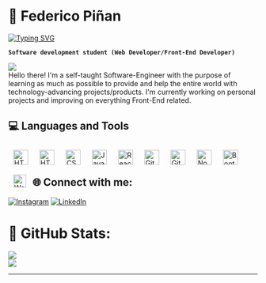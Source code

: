 <h1>🧉 Federico Piñan</h1>

[![Typing SVG](https://readme-typing-svg.demolab.com?font=Cascadia+Code&weight=700&size=25&duration=3000&pause=750&color=F7003C&background=50202000&vCenter=true&width=500&height=100&lines=Software+Developer+Student)](https://git.io/typing-svg)

**`Software development student (Web Developer/Front-End Developer)`**

[![](https://visitcount.itsvg.in/api?id=f&icon=6&color=9)](https://visitcount.itsvg.in)
<br>
Hello there! I'm a self-taught Software-Engineer with the purpose of learning as much as possible to provide and help the entire world with technology-advancing projects/products. I'm currently working on personal projects and improving on everything Front-End related.

<h2>💻 Languages and Tools</h2>

<img align="left" alt="HTML" width="30px" style="padding:10px;" 
src="https://cdn.jsdelivr.net/gh/devicons/devicon/icons/python/python-original.svg"/>
<img align="left" alt="HTML" width="30px" style="padding:10px;" src="https://cdn.jsdelivr.net/gh/devicons/devicon/icons/html5/html5-plain.svg" />
<img align="left" alt="CSS" width="30px" style="padding:10px;" src="https://cdn.jsdelivr.net/gh/devicons/devicon/icons/css3/css3-plain.svg" />
<img align="left" alt="JavaScript" width="30px" style="padding:10px;" src="https://cdn.jsdelivr.net/gh/devicons/devicon/icons/javascript/javascript-plain.svg" />
<img align="left" alt="React" width="30px" style="padding:10px;" src="https://cdn.jsdelivr.net/gh/devicons/devicon/icons/react/react-original.svg" />
<img align="left" alt="Git" width="30px" style="padding:10px;" src="https://cdn.jsdelivr.net/gh/devicons/devicon/icons/git/git-original.svg" />
<img align="left" alt="GitHub" width="30px" style="padding:10px;" src="https://cdn.jsdelivr.net/gh/devicons/devicon/icons/github/github-original.svg" />
<img align="left" alt="NodeJS" width="30px" style="padding:10px;" src="https://cdn.jsdelivr.net/gh/devicons/devicon/icons/nodejs/nodejs-original.svg" />
<img align="left" alt="Bootstrap" width="30px" style="padding:10px;" src="https://cdn.jsdelivr.net/gh/devicons/devicon/icons/bootstrap/bootstrap-plain.svg" />
<img align="left" alt="WordPress" width="26px" style="padding:10px;"
src="https://cdn.jsdelivr.net/gh/devicons/devicon/icons/figma/figma-original.svg"/>

<br/>
<br/>

<h2>🌐 Connect with me:</h2>

[![Instagram](https://img.shields.io/badge/Instagram-%23E4405F.svg?logo=Instagram&logoColor=white)](https://instagram.com/ffedepinan)
[![LinkedIn](https://img.shields.io/badge/LinkedIn-%230077B5.svg?logo=linkedin&logoColor=white)](https://linkedin.com/in/federico-iñan)

# 🚀 GitHub Stats:

![](https://github-readme-stats.vercel.app/api?username=federicopinan&theme=neon&hide_border=true&include_all_commits=false&count_private=false)<br/>
![](https://github-readme-streak-stats.herokuapp.com/?user=federicopinan&theme=neon&hide_border=true)

---
